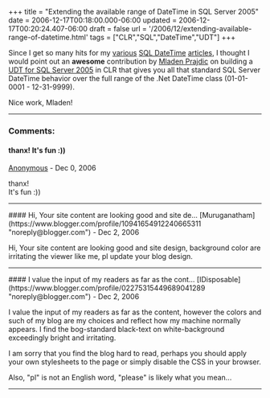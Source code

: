 +++
title = "Extending the available range of DateTime in SQL Server 2005"
date = 2006-12-17T00:18:00.000-06:00
updated = 2006-12-17T00:20:24.407-06:00
draft = false
url = '/2006/12/extending-available-range-of-datetime.html'
tags = ["CLR","SQL","DateTime","UDT"]
+++

Since I get so many hits for my [various](http://musingmarc.blogspot.com/2006/07/more-on-dates-and-sql.html "More on DATEs and SQL") [SQL DateTime](http://musingmarc.blogspot.com/2006/07/need-date-range-in-sql-without-filling.htmlhttp://musingmarc.blogspot.com/2006/07/need-date-range-in-sql-without-filling.html "Need a date range in SQL without filling a  table?") [articles](http://musingmarc.blogspot.com/2006/02/sql-date-processing-firstlast-day-of.html "SQL Date processing - First/Last Day of a month"), I thought I would point out an **awesome** contribution by [Mladen Prajdic](http://weblogs.sqlteam.com/mladenp/ "Blogging about SQL Server and .Net") on building a [UDT for SQL Server 2005](http://weblogs.sqlteam.com/mladenp/archive/2006/12/16/52754.aspx) in CLR that gives you all that standard SQL Server DateTime behavior over the full range of the .Net DateTime class (01-01-0001 - 12-31-9999).

Nice work, Mladen!

---
### Comments:
#### thanx! It's fun :))
[Anonymous]( "noreply@blogger.com") - <time datetime="2006-12-17T07:07:00.000-06:00">Dec 0, 2006</time>

thanx!  
It's fun :))
<hr />
#### Hi, Your site content are looking good and site de...
[Muruganatham](https://www.blogger.com/profile/10941654912240665311 "noreply@blogger.com") - <time datetime="2006-12-26T06:38:00.000-06:00">Dec 2, 2006</time>

Hi, Your site content are looking good and site design, background color are irritating the viewer like me, pl update your blog design.
<hr />
#### I value the input of my readers as far as the cont...
[IDisposable](https://www.blogger.com/profile/02275315449689041289 "noreply@blogger.com") - <time datetime="2006-12-26T15:25:00.000-06:00">Dec 2, 2006</time>

I value the input of my readers as far as the content, however the colors and such of my blog are my choices and reflect how my machine normally appears. I find the bog-standard black-text on white-background exceedingly bright and irritating.  
  
I am sorry that you find the blog hard to read, perhaps you should apply your own stylesheets to the page or simply disable the CSS in your browser.  
  
Also, "pl" is not an English word, "please" is likely what you mean...
<hr />
